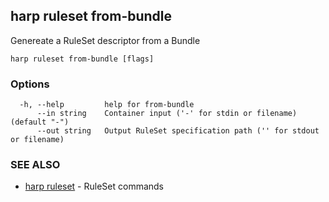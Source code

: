 ## harp ruleset from-bundle

Genereate a RuleSet descriptor from a Bundle

```
harp ruleset from-bundle [flags]
```

### Options

```
  -h, --help         help for from-bundle
      --in string    Container input ('-' for stdin or filename) (default "-")
      --out string   Output RuleSet specification path ('' for stdout or filename)
```

### SEE ALSO

* [harp ruleset](harp_ruleset.md)	 - RuleSet commands

